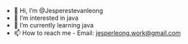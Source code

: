 - 👋 Hi, I’m @Jesperestevanleong
- 👀 I’m interested in java
- 🌱 I’m currently learning java
- 📫 How to reach me - Email: jesperleong.work@gmail.com

<!---
Jesperestevanleng/Jesperestevanleng is a ✨ special ✨ repository because its `README.md` (this file) appears on your GitHub profile.
You can click the Preview link to take a look at your changes.
--->

